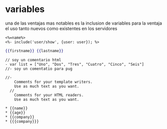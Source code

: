 # variables

una de las ventajas mas notables es la inclusion de variables para la ventaja el uso tanto nuevos como existentes en los servidores

``` erb
<%=name%>
<%- include('user/show', {user: user}); %>
```

``` handlebars
{{firstname}} {{lastname}}
```

``` pug
// soy un comentario html
- var list = ["Uno", "Dos", "Tres", "Cuatro", "Cinco", "Seis"]
//- soy un comentatio para pug

//-
    Comments for your template writers.
    Use as much text as you want.
  //
    Comments for your HTML readers.
    Use as much text as you want.
```

``` vue-html
* {{name}}
* {{age}}
* {{company}}
* {{{company}}}
```
